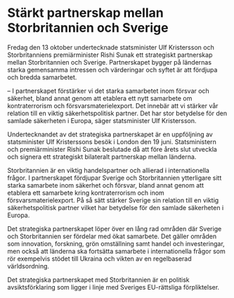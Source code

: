 # Stärkt partnerskap mellan Storbritannien och Sverige

Fredag den 13 oktober undertecknade statsminister Ulf Kristersson och Storbritanniens premiärminister Rishi Sunak ett strategiskt partnerskap mellan Storbritannien och Sverige. Partnerskapet bygger på ländernas starka gemensamma intressen och värderingar och syftet är att fördjupa och bredda samarbetet.

– I partnerskapet förstärker vi det starka samarbetet inom försvar och säkerhet, bland annat genom att etablera ett nytt samarbete om kontraterrorism och försvarsmaterielexport. Det innebär att vi stärker vår relation till en viktig säkerhetspolitisk partner. Det har stor betydelse för den samlade säkerheten i Europa, säger statsminister Ulf Kristersson.

Undertecknandet av det strategiska partnerskapet är en uppföljning av statsminister Ulf Kristerssons besök i London den 19 juni. Statsministern och premiärminister Rishi Sunak beslutade då att före årets slut utveckla och signera ett strategiskt bilateralt partnerskap mellan länderna.

Storbritannien är en viktig handelspartner och allierad i internationella frågor. I partnerskapet fördjupar Sverige och Storbritannien ytterligare sitt starka samarbete inom säkerhet och försvar, bland annat genom att etablera ett samarbete kring kontraterrorism och inom försvarsmaterielexport. På så sätt stärker Sverige sin relation till en viktig säkerhetspolitisk partner vilket har betydelse för den samlade säkerheten i Europa.

Det strategiska partnerskapet löper över en lång rad områden där Sverige och Storbritannien ser fördelar med ökat samarbete. Det gäller områden som innovation, forskning, grön omställning samt handel och investeringar, men också att länderna ska fortsätta samarbete i internationella frågor som rör exempelvis stödet till Ukraina och vikten av en regelbaserad världsordning.

Det strategiska partnerskapet med Storbritannien är en politisk avsiktsförklaring som ligger i linje med Sveriges EU-rättsliga förpliktelser.
